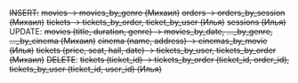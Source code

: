 ~~INSERT:~~
    ~~movies -> movies_by_genre (Михаил)~~
    ~~orders -> orders_by_session (Михаил)~~
    ~~tickets -> tickets_by_order, ticket_by_user (Илья)~~
    ~~sessions (Илья)~~
UPDATE:
    ~~movies (title, duration, genre) -> movies_by_date, ..._by_genre, ..._by_cinema  (Михаил)~~
    ~~cinema (name, address) -> cinemas_by_movie (Илья)~~
    ~~tickets (price, seat, hall, date) -> tickets_by_user, tickets_by_order (Михаил)~~
~~DELETE~~:
    ~~tickets (ticket_id) -> tickets_by_order (ticket_id, order_id), tickets_by_user (ticket_id, user_id) (Илья)~~